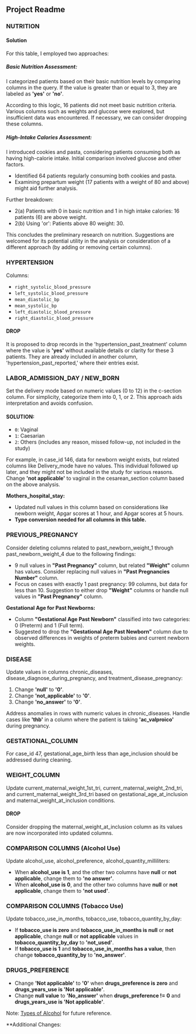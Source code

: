 ## Project Readme

### NUTRITION

#### Solution

For this table, I employed two approaches:

##### Basic Nutrition Assessment:

I categorized patients based on their basic nutrition levels by comparing columns in the query. If the value is greater than or equal to 3, they are labeled as **'yes'** or **'no'**.

According to this logic, 16 patients did not meet basic nutrition criteria. Various columns such as weights and glucose were explored, but insufficient data was encountered. If necessary, we can consider dropping these columns.

##### High-Intake Calories Assessment:

I introduced cookies and pasta, considering patients consuming both as having high-calorie intake. Initial comparison involved glucose and other factors.

- Identified 64 patients regularly consuming both cookies and pasta.
- Examining prepartum weight (17 patients with a weight of 80 and above) might aid further analysis.

Further breakdown:
- 2(a) Patients with 0 in basic nutrition and 1 in high intake calories: 16 patients (6) are above weight.
- 2(b) Using 'or': Patients above 80 weight: 30.

This concludes the preliminary research on nutrition. Suggestions are welcomed for its potential utility in the analysis or consideration of a different approach (by adding or removing certain columns).

### HYPERTENSION

Columns:
- `right_systolic_blood_pressure`
- `left_systolic_blood_pressure`
- `mean_diastolic_bp`
- `mean_systolic_bp`
- `left_diastolic_blood_pressure`
- `right_diastolic_blood_pressure`

#### DROP

It is proposed to drop records in the 'hypertension_past_treatment' column where the value is **'yes'** without available details or clarity for these 3 patients. They are already included in another column, 'hypertension_past_reported,' where their entries exist.

### LABOR_ADMISSION_DAY / NEW_BORN

Set the delivery mode based on numeric values (0 to 12) in the c-section column. For simplicity, categorize them into 0, 1, or 2. This approach aids interpretation and avoids confusion.

#### SOLUTION:

- `0`: Vaginal
- `1`: Caesarian
- `2`: Others (includes any reason, missed follow-up, not included in the study)

For example, in case_id 146, data for newborn weight exists, but related columns like Delivery_mode have no values. This individual followed up later, and they might not be included in the study for various reasons. Change **'not applicable'** to vaginal in the cesarean_section column based on the above analysis.

**Mothers_hospital_stay:**
- Updated null values in this column based on considerations like newborn weight, Apgar scores at 1 hour, and Apgar scores at 5 hours.
- **Type conversion needed for all columns in this table.**

### PREVIOUS_PREGNANCY

Consider deleting columns related to past_newborn_weight_1 through past_newborn_weight_4 due to the following findings:

- 9 null values in **"Past Pregnancy"** column, but related **"Weight"** column has values. Consider replacing null values in **"Past Pregnancies Number"** column.
- Focus on cases with exactly 1 past pregnancy: 99 columns, but data for less than 10. Suggestion to either drop **"Weight"** columns or handle null values in **"Past Pregnancy"** column.

**Gestational Age for Past Newborns:**
- Column **"Gestational Age Past Newborn"** classified into two categories: 0 (Preterm) and 1 (Full term).
- Suggested to drop the **"Gestational Age Past Newborn"** column due to observed differences in weights of preterm babies and current newborn weights.

### DISEASE

Update values in columns chronic_diseases, disease_diagnose_during_pregnancy, and treatment_disease_pregnancy:

1. Change **'null'** to **'0'**.
2. Change **'not_applicable'** to **'0'**.
3. Change **'no_answer'** to **'0'**.

Address anomalies in rows with numeric values in chronic_diseases. Handle cases like **'thb'** in a column where the patient is taking **'ac_valproico'** during pregnancy.

### GESTATIONAL_COLUMN

For case_id 47, gestational_age_birth less than age_inclusion should be addressed during cleaning.

### WEIGHT_COLUMN

Update current_maternal_weight_1st_tri, current_maternal_weight_2nd_tri, and current_maternal_weight_3rd_tri based on gestational_age_at_inclusion and maternal_weight_at_inclusion conditions.

#### DROP

Consider dropping the maternal_weight_at_inclusion column as its values are now incorporated into updated columns.

### COMPARISON COLUMNS (Alcohol Use)

Update alcohol_use, alcohol_preference, alcohol_quantity_milliliters:

- When **alcohol_use is 1**, and the other two columns have **null** or **not applicable**, change them to **'no answer'**.
- When **alcohol_use is 0**, and the other two columns have **null** or **not applicable**, change them to **'not used'**.

### COMPARISON COLUMNS (Tobacco Use)

Update tobacco_use_in_months, tobacco_use, tobacco_quantity_by_day:

- If **tobacco_use is zero** and **tobacco_use_in_months is null** or **not applicable**, change **null** or **not applicable** values in **tobacco_quantity_by_day** to **'not_used'**.
- If **tobacco_use is 1** and **tobacco_use_in_months has a value**, then change **tobacco_quantity_by** to **'no_answer'**.

### DRUGS_PREFERENCE

- Change **'Not applicable'** to **'0'** when **drugs_preference is zero** and **drugs_years_use is 'Not applicable'**.
- Change **null value** to **'No_answer'** when **drugs_preference != 0** and **drugs_years_use is 'Not applicable'**.

Note: [Types of Alcohol](https://nationaltasc.org/types-of-alcohol/) for future reference.

**Additional Changes:
